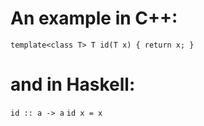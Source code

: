 # An example in C++:
`template<class T> T id(T x) { return x; }`

# and in Haskell:
`id :: a -> a`
`id x = x`
